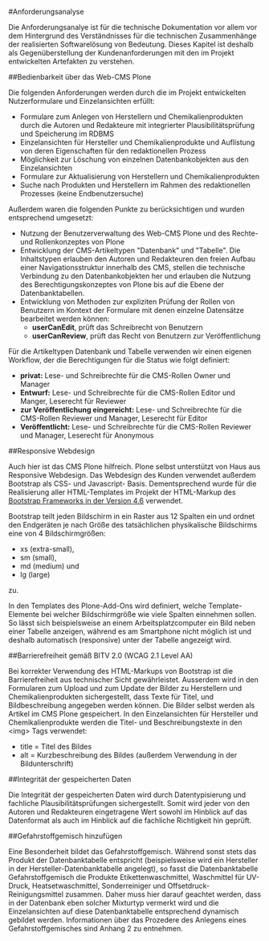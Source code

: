 #Anforderungsanalyse

Die Anforderungsanalye ist für die technische Dokumentation vor allem vor dem Hintergrund 
des Verständnisses für die technischen Zusammenhänge der realisierten Softwarelösung von Bedeutung. 
Dieses Kapitel ist deshalb als Gegenüberstellung der Kundenanforderungen mit den im Projekt entwickelten 
Artefakten zu verstehen.

##Bedienbarkeit über das Web-CMS Plone

Die folgenden Anforderungen werden durch die im Projekt entwickelten 
Nutzerformulare und Einzelansichten erfüllt:

- Formulare zum Anlegen von Herstellern und Chemikalienprodukten durch die Autoren 
  und Redakteure mit integrierter Plausibilitätsprüfung und Speicherung im RDBMS
- Einzelansichten für Hersteller und Chemikalienprodukte und Auflistung von deren 
  Eigenschaften für den redaktionellen Prozess
- Möglichkeit zur Löschung von einzelnen Datenbankobjekten aus den Einzelansichten
- Formulare zur Aktualisierung von Herstellern und Chemikalienprodukten 
- Suche nach Produkten und Herstellern im Rahmen des redaktionellen Prozesses (keine 
  Endbenutzersuche)

Außerdem waren die folgenden Punkte zu berücksichtigen und wurden 
entsprechend umgesetzt:

- Nutzung der Benutzerverwaltung des Web-CMS Plone und des Rechte- und Rollenkonzeptes 
  von Plone
- Entwicklung der CMS-Artikeltypen "Datenbank" und "Tabelle". Die Inhaltstypen erlauben
  den Autoren und Redakteuren den freien Aufbau einer Navigationsstruktur innerhalb des CMS,
  stellen die technische Verbindung zu den Datenbankobjekten her und erlauben die Nutzung
  des Berechtigungskonzeptes von Plone bis auf die Ebene der Datenbanktabellen.
- Entwicklung von Methoden zur expliziten Prüfung der Rollen von Benutzern im Kontext der
  Formulare mit denen einzelne Datensätze bearbeitet werden können:
  - **userCanEdit**, prüft das Schreibrecht von Benutzern
  - **userCanReview**, prüft das Recht von Benutzern zur Veröffentlichung

Für die Artikeltypen Datenbank und Tabelle verwenden wir einen eigenen Workflow, der die
Berechtigungen für die Status wie folgt definiert:

- **privat:** Lese- und Schreibrechte für die CMS-Rollen Owner und Manager
- **Entwurf:** Lese- und Schreibrechte für die CMS-Rollen Editor und Manger, Leserecht für
  Reviewer
- **zur Veröffentlichung eingereicht:** Lese- und Schreibrechte für die CMS-Rollen Reviewer
  und Manager, Leserecht für Editor
- **Veröffentlicht:** Lese- und Schreibrechte für die CMS-Rollen Reviewer und Manager,
  Leserecht für Anonymous

##Responsive Webdesign

Auch hier ist das CMS Plone hilfreich. Plone selbst unterstützt von Haus aus Responsive 
Webdesign. Das Webdesign des Kunden verwendet außerdem Bootstrap als CSS- und Javascript-
Basis. Dementsprechend wurde für die Realisierung aller HTML-Templates im Projekt der 
HTML-Markup des [Bootstrap Frameworks in der Version 4.6](https://getbootstrap.com/docs/4.6/getting-started/introduction/) 
verwendet.

Bootstrap teilt jeden Bildschirm in ein Raster aus 12 Spalten ein und ordnet den Endgeräten
je nach Größe des tatsächlichen physikalische Bildschirms eine von 4 Bildschirmgrößen: 

- xs (extra-small), 
- sm (small), 
- md (medium) und 
- lg (large) 

zu. 

In den Templates des Plone-Add-Ons wird definiert, welche Template-Elemente bei welcher 
Bildschirmgröße wie viele Spalten einnehmen sollen. So lässt sich beispielsweise an einem
Arbeitsplatzcomputer ein Bild neben einer Tabelle anzeigen, während es am Smartphone 
nicht möglich ist und deshalb automatisch (responsive) unter der Tabelle angezeigt wird.

##Barrierefreiheit gemäß BITV 2.0 (WCAG 2.1 Level AA)

Bei korrekter Verwendung des HTML-Markups von Bootstrap ist die Barrierefreiheit aus
technischer Sicht gewährleistet. Ausserdem wird in den Formularen zum Upload und zum Update
der Bilder zu Herstellern und Chemikalienprodukten sichergestellt, dass Texte für Titel,
und Bildbeschreibung angegeben werden können. Die Bilder selbst werden als Artikel im CMS
Plone gespeichert. In den Einzelansichten für Hersteller und Chemikalienprodukte werden die
Titel- und Beschreibungstexte in den \<img> Tags verwendet:

- title = Titel des Bildes
- alt = Kurzbeschreibung des Bildes (außerdem Verwendung in der Bildunterschrift)
 
##Integrität der gespeicherten Daten

Die Integrität der gespeicherten Daten wird durch Datentypisierung und fachliche 
Plausibilitätsprüfungen sichergestellt. Somit wird jeder von den Autoren und Redakteuren
eingetragene Wert sowohl im Hinblick auf das Datenformat als auch im Hinblick auf die
fachliche Richtigkeit hin geprüft. 

##Gefahrstoffgemisch hinzufügen

Eine Besonderheit bildet das Gefahrstoffgemisch. Während sonst stets das Produkt der Datenbanktabelle entspricht (beispielsweise wird ein Hersteller in der Hersteller-Datenbanktabelle angelegt), so fasst die Datenbanktabelle Gefahrstoffgemisch die Produkte Etikettenwaschmittel, Waschmittel für UV-Druck, Heatsetwaschmittel, Sonderreiniger und Offsetdruck-Reinigungsmittel zusammen. Daher muss hier darauf geachtet werden, dass in der Datenbank eben solcher Mixturtyp vermerkt wird und die Einzelansichten auf diese Datenbanktabelle entsprechend dynamisch gebildet werden. Informationen über das Prozedere des Anlegens eines Gefahrstoffgemisches sind Anhang 2 zu entnehmen.
